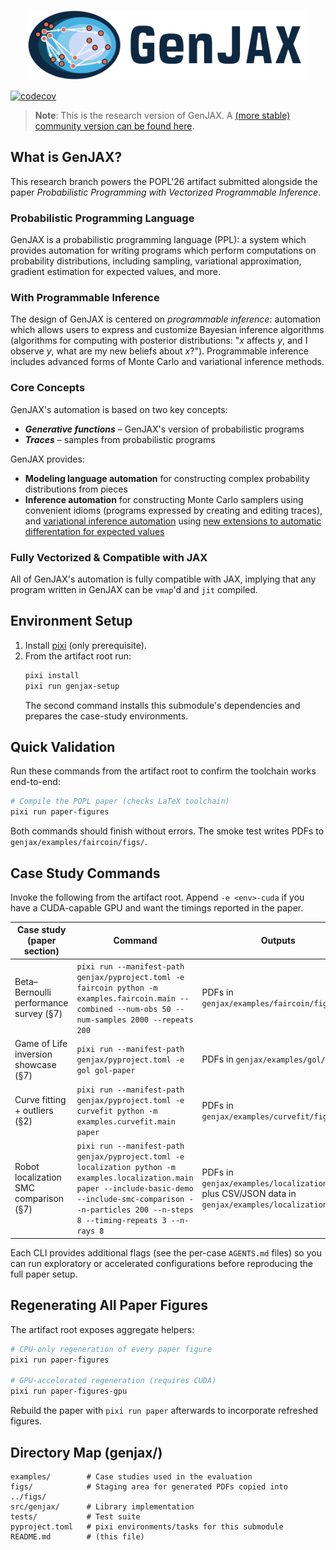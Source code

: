 <p align="center">
<img width="450" src="./logo.png"/>
</p>

[![codecov](https://codecov.io/gh/femtomc/genjax/graph/badge.svg?token=V5W1YIYC5P)](https://codecov.io/gh/femtomc/genjax)

> **Note**: This is the research version of GenJAX. A [(more stable) community version can be found here](https://github.com/genjax-community/genjax).

## What is GenJAX?

This research branch powers the POPL'26 artifact submitted alongside the paper *Probabilistic Programming with Vectorized Programmable Inference*.

### **Probabilistic Programming Language**

GenJAX is a probabilistic programming language (PPL): a system which provides automation for writing programs which perform computations on probability distributions, including sampling, variational approximation, gradient estimation for expected values, and more.

### **With Programmable Inference**

The design of GenJAX is centered on _programmable inference_: automation which allows users to express and customize Bayesian inference algorithms (algorithms for computing with posterior distributions: "_x_ affects _y_, and I observe _y_, what are my new beliefs about _x_?"). Programmable inference includes advanced forms of Monte Carlo and variational inference methods.

### **Core Concepts**

GenJAX's automation is based on two key concepts:
- **_Generative functions_** – GenJAX's version of probabilistic programs
- **_Traces_** – samples from probabilistic programs

GenJAX provides:

- **Modeling language automation** for constructing complex probability distributions from pieces
- **Inference automation** for constructing Monte Carlo samplers using convenient idioms (programs expressed by creating and editing traces), and [variational inference automation](https://dl.acm.org/doi/10.1145/3656463) using [new extensions to automatic differentation for expected values](https://dl.acm.org/doi/10.1145/3571198)

### **Fully Vectorized & Compatible with JAX**

All of GenJAX's automation is fully compatible with JAX, implying that any program written in GenJAX can be `vmap`'d and `jit` compiled.

## Environment Setup

1. Install [pixi](https://pixi.sh/) (only prerequisite).
2. From the artifact root run:
   ```bash
   pixi install
   pixi run genjax-setup
   ```
   The second command installs this submodule's dependencies and prepares the case-study environments.

## Quick Validation

Run these commands from the artifact root to confirm the toolchain works end-to-end:

```bash
# Compile the POPL paper (checks LaTeX toolchain)
pixi run paper-figures
```

Both commands should finish without errors. The smoke test writes PDFs to `genjax/examples/faircoin/figs/`.

## Case Study Commands

Invoke the following from the artifact root. Append `-e <env>-cuda` if you have a CUDA-capable GPU and want the timings reported in the paper.

| Case study (paper section) | Command | Outputs |
| --- | --- | --- |
| Beta–Bernoulli performance survey (§7) | `pixi run --manifest-path genjax/pyproject.toml -e faircoin python -m examples.faircoin.main --combined --num-obs 50 --num-samples 2000 --repeats 200` | PDFs in `genjax/examples/faircoin/figs/` |
| Game of Life inversion showcase (§7) | `pixi run --manifest-path genjax/pyproject.toml -e gol gol-paper` | PDFs in `genjax/examples/gol/figs/` |
| Curve fitting + outliers (§2) | `pixi run --manifest-path genjax/pyproject.toml -e curvefit python -m examples.curvefit.main paper` | PDFs in `genjax/examples/curvefit/figs/` |
| Robot localization SMC comparison (§7) | `pixi run --manifest-path genjax/pyproject.toml -e localization python -m examples.localization.main paper --include-basic-demo --include-smc-comparison --n-particles 200 --n-steps 8 --timing-repeats 3 --n-rays 8` | PDFs in `genjax/examples/localization/figs/` plus CSV/JSON data in `genjax/examples/localization/data/` |

Each CLI provides additional flags (see the per-case `AGENTS.md` files) so you can run exploratory or accelerated configurations before reproducing the full paper setup.

## Regenerating All Paper Figures

The artifact root exposes aggregate helpers:

```bash
# CPU-only regeneration of every paper figure
pixi run paper-figures

# GPU-accelerated regeneration (requires CUDA)
pixi run paper-figures-gpu
```

Rebuild the paper with `pixi run paper` afterwards to incorporate refreshed figures.

## Directory Map (genjax/)

```
examples/        # Case studies used in the evaluation
figs/            # Staging area for generated PDFs copied into ../figs/
src/genjax/      # Library implementation
tests/           # Test suite
pyproject.toml   # pixi environments/tasks for this submodule
README.md        # (this file)
```

